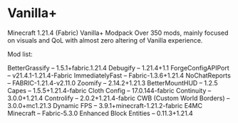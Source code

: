 # Vanilla+
Minecraft 1.21.4 (Fabric) Vanilla+ Modpack
Over 350 mods, mainly focused on visuals and QoL with almost zero altering of Vanilla experience.

Mod list:

BetterGrassify – 1.5.1+fabric.1.21.4
Debugify – 1.21.4+1.1
ForgeConfigAPIPort – v21.4.1-1.21.4-Fabric
ImmediatelyFast – Fabric-1.3.6+1.21.4
NoChatReports – FABRIC-1.21.4-v2.11.0
Zoomify – 2.14.2+1.21.3
BetterMountHUD – 1.2.5
Capes – 1.5.5+1.21.4-fabric
Cloth Config – 17.0.144-fabric
Continuity – 3.0.0+1.21.4
Controlify – 2.0.2+1.21.4-fabric
CWB (Custom World Borders) – 3.0.0+mc1.21.3
Dynamic FPS – 3.9.1+minecraft-1.21.2-fabric
E4MC Minecraft – Fabric-5.3.0
Enhanced Block Entities – 0.11.3+1.21.4
